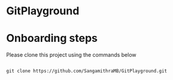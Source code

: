 # GitPlayground


# Onboarding steps

Please clone this project using the commands below

```

git clone https://github.com/SangamithraMB/GitPlayground.git

```